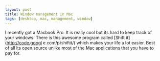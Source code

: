 ```yaml
--- 
layout: post
title: Window management in Mac
tags: [desktop, mac, management, window]
---
```

I recently got a Macbook Pro. It is really cool but its hard to keep track of 
your windows. There is this awesome program called [Shift it](http://code.googl
e.com/p/shiftit/) which makes your life a lot easier. Best of all its open 
source unlike most of the Mac applications that you have to pay for.
